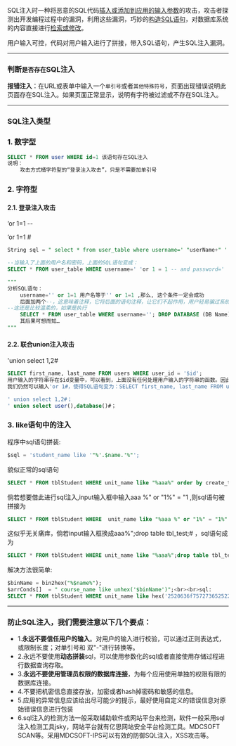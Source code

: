 SQL注入时一种将恶意的SQL代码<u>插入或添加到应用的输入参数</u>的攻击，攻击者探测出开发编程过程中的漏洞，利用这些漏洞，巧妙的<u>构造SQL语句</u>，对数据库系统的内容直接进行<u>检索或修改</u>。

用户输入可控，代码对用户输入进行了拼接，带入SQL语句，产生SQL注入漏洞。

---

### 判断`是否存在`SQL注入

**报错注入**：在URL或表单中输入一个`单引号`或者`其他特殊符号`，页面出现错误说明此页面存在SQL注入。如果页面正常显示，说明有字符被过滤或不存在SQL注入。

---



### SQL注入类型

### 1. 数字型

```sql
SELECT * FROM user WHERE id=1 该语句存在SQL注入
说明：
	攻击方式桶字符型的“登录注入攻击”，只是不需要加单引号
```



### 2. 字符型

#### 2.1. 登录注入攻击

‘or 1=1 \-\-

‘or 1=1 #

```sql
String sql = " select * from user_table where username=' "userName+" ' and password=' "password" ' ";

--当输入了上面的用户名和密码，上面的SQL语句变成：
SELECT * FROM user_table WHERE username=' 'or 1 = 1 -- and password=' '

"""
分析SQL语句：
	username='' or 1=1 用户名等于'' or 1=1 ,那么, 这个条件一定会成功
	后面加两个--，这意味着注释，它将后面的语句注释，让它们不起作用，用户轻易骗过系统，获取合法身份。
--这还是比较温柔的，如果是执行
    SELECT * FROM user_table WHERE username=''; DROP DATABASE (DB Name) --' and password=''
    其后果可想而知…
"""
```

#### 2.2. 联合union注入攻击

'union select 1,2#

```sql
SELECT first_name, last_name FROM users WHERE user_id = '$id';
用户输入的字符串存在$id变量中，可以看到，上面没有任何处理用户输入的字符串的函数。因此，可以肯定这里存在SQL注入。
我们仍然可以输入'or 1#，使得SQL语句变为：SELECT first_name, last_name FROM users WHERE user_id = '' or 1#' ==> 从而查询到所有的first_name和last_name
```

```sql
' union select 1,2#；
' union select user(),database()#；
```

### 3. like语句中的注入

程序中sql语句拼装:

```sql
$sql = 'student_name like '"%'.$name.'%"';
```

貌似正常的sql语句

```sql
SELECT * FROM tblStudent WHERE unit_name like "%aaa%" order by create_time desc limit 0, 30 ;
```

倘若想要借此进行sql注入,input输入框中输入aaa %" or "1%" = "1    ,则sql语句被拼接为

```sql
SELECT * FROM tblStudent WHERE  unit_name like "%aaa %" or "1%" = "1%" order by create_time desc limit 0, 30  显示所有的列.　　
```

这似乎无关痛痒，倘若input输入框换成aaa%";drop table tbl_test;# ，sql语句成为

```sql
SELECT * FROM tblStudent WHERE unit_name like "%aaa%";drop table tbl_test;#%" order by create_time desc limit 0, 30;
```

解决方法很简单:

```sql
$binName = bin2hex("%$name%");
$arrConds[]  = " course_name like unhex('$binName')";<br><br>sql:
SELECT * FROM tblStudent WHERE unit_name like hex('2520636f7572736525223b64726f70207461626c652074626c5f746573743b2325') order by create_time desc limit 0, 30;
```



---



### 防止SQL注入，我们需要注意以下几个要点：

- 1.**永远不要信任用户的输入**。对用户的输入进行校验，可以通过正则表达式，或限制长度；对单引号和 双"-"进行转换等。
- 2.永远不要使用**动态拼装**sql，可以使用参数化的sql或者直接使用存储过程进行数据查询存取。
- 3.**永远不要使用管理员权限的数据库连接**，为每个应用使用单独的权限有限的数据库连接。
- 4.不要把机密信息直接存放，加密或者hash掉密码和敏感的信息。
- 5.应用的异常信息应该给出尽可能少的提示，最好使用自定义的错误信息对原始错误信息进行包装
- 6.sql注入的检测方法一般采取辅助软件或网站平台来检测，软件一般采用sql注入检测工具jsky，网站平台就有亿思网站安全平台检测工具。MDCSOFT SCAN等。采用MDCSOFT-IPS可以有效的防御SQL注入，XSS攻击等。
